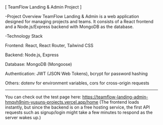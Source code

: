 [ TeamFlow Landing & Admin Project ]

-Project Overview
TeamFlow Landing & Admin is a web application designed for managing projects and teams.
It consists of a React frontend and a Node.js/Express backend with MongoDB as the database.

-Technology Stack

Frontend: React, React Router, Tailwind CSS

Backend: Node.js, Express

Database: MongoDB (Mongoose)

Authentication: JWT (JSON Web Tokens), bcrypt for password hashing

Others: dotenv for environment variables, cors for cross-origin requests

**************************************************************************************

You can check out the test page here:
https://teamflow-landing-admin-hmqvh9nim-yusuns-projects.vercel.app/home
(The frontend loads instantly, but since the backend is on a free hosting service, the first API requests such as signup/login might take a few minutes to respond as the server wakes up.)
